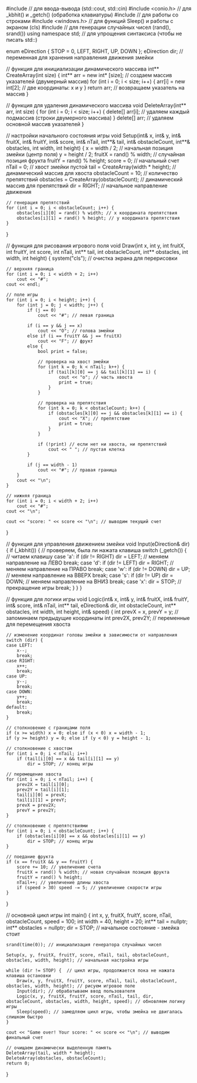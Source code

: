 #include <iostream> // для ввода-вывода (std::cout, std::cin)
#include <conio.h> // для _kbhit() и _getch() (обработка клавиатуры)
#include <string> // для работы со строками
#include <windows.h> // для функций Sleep() и работы с экраном (cls)
#include <ctime> // для генерации случайных чисел (rand(), srand())
using namespace std; // для упрощения синтаксиса (чтобы не писать std::)

enum eDirection { STOP = 0, LEFT, RIGHT, UP, DOWN };
eDirection dir; // переменная для хранения направления движения змейки

// функция для инициализации динамического массива
int** CreateArray(int size) {
    int** arr = new int* [size]; // создаем массив указателей (двумерный массив)
    for (int i = 0; i < size; i++) {
        arr[i] = new int[2]; // две координаты: x и y
    }
    return arr; // возвращаем указатель на массив
}

// функция для удаления динамического массива
void DeleteArray(int** arr, int size) {
    for (int i = 0; i < size; i++) {
        delete[] arr[i]; // удаляем каждый подмассив (строки двумерного массива)
    }
    delete[] arr; // удаляем основной массив указателей
}

// настройки начального состояния игры
void Setup(int& x, int& y, int& fruitX, int& fruitY, int& score, int& nTail, int**& tail, int& obstacleCount, int**& obstacles, int width, int height) {
    x = width / 2; // начальная позиция змейки (центр поля)
    y = height / 2;
    fruitX = rand() % width; // случайная позиция фрукта
    fruitY = rand() % height;
    score = 0; // начальный счет
    nTail = 0; // хвост змейки пустой
    tail = CreateArray(width * height);  // динамический массив для хвоста
    obstacleCount = 10; // количество препятствий
    obstacles = CreateArray(obstacleCount); // динамический массив для препятствий
    dir = RIGHT;  // начальное направление движения

    // генерация препятствий
    for (int i = 0; i < obstacleCount; i++) {
        obstacles[i][0] = rand() % width; // x координата препятствия
        obstacles[i][1] = rand() % height; // y координата препятствия
    } 
}

// функция для рисования игрового поля
void Draw(int x, int y, int fruitX, int fruitY, int score, int nTail, int** tail, int obstacleCount, int** obstacles, int width, int height) {
    system("cls"); // очистка экрана для перерисовки

    // верхняя граница
    for (int i = 0; i < width + 2; i++)
        cout << "#";
    cout << endl;

    // поле игры
    for (int i = 0; i < height; i++) {
        for (int j = 0; j < width; j++) {
            if (j == 0)
                cout << "#"; // левая граница

            if (i == y && j == x)
                cout << "O"; // голова змейки
            else if (i == fruitY && j == fruitX)
                cout << "F"; // фрукт
            else {
                bool print = false;

                // проверка на хвост змейки
                for (int k = 0; k < nTail; k++) {
                    if (tail[k][0] == j && tail[k][1] == i) {
                        cout << "o"; // часть хвоста
                        print = true;
                    }
                }

                // проверка на препятствия
                for (int k = 0; k < obstacleCount; k++) {
                    if (obstacles[k][0] == j && obstacles[k][1] == i) {
                        cout << "X"; // препятствие
                        print = true;
                    }
                }

                if (!print) // если нет ни хвоста, ни препятствий
                    cout << " "; // пустая клетка
            }

            if (j == width - 1)
                cout << "#"; // правая граница
        }
        cout << "\n";
    }

    // нижняя граница
    for (int i = 0; i < width + 2; i++)
        cout << "#";
    cout << "\n";

    cout << "score: " << score << "\n"; // выводим текущий счет
}

// функция для управления движением змейки
void Input(eDirection& dir) {
    if (_kbhit()) { // проверяем, была ли нажата клавиша
        switch (_getch()) { // читаем клавишу
        case 'a':
            if (dir != RIGHT) dir = LEFT; // меняем направление на ЛЕВО
            break;
        case 'd':
            if (dir != LEFT) dir = RIGHT; // меняем направление на ПРАВО
            break;
        case 'w':
            if (dir != DOWN) dir = UP; // меняем направление на ВВЕРХ
            break;
        case 's':
            if (dir != UP) dir = DOWN; // меняем направление на ВНИЗ
            break;
        case 'x':
            dir = STOP; // прекращение игры
            break;
        }
    }
}

// функция для логики игры
void Logic(int& x, int& y, int& fruitX, int& fruitY, int& score, int& nTail, int** tail, eDirection& dir, int obstacleCount, int** obstacles, int width, int height, int& speed) {
    int prevX = x, prevY = y;  // запоминаем предыдущие координаты
    int prev2X, prev2Y; // переменные для перемещения хвоста

    // изменение координат головы змейки в зависимости от направления
    switch (dir) {
    case LEFT:
        x--;
        break;
    case RIGHT:
        x++;
        break;
    case UP:
        y--;
        break;
    case DOWN:
        y++;
        break;
    default:
        break;
    }

    // столкновение с границами поля
    if (x >= width) x = 0; else if (x < 0) x = width - 1;
    if (y >= height) y = 0; else if (y < 0) y = height - 1;

    // столкновение с хвостом
    for (int i = 0; i < nTail; i++)
        if (tail[i][0] == x && tail[i][1] == y)
            dir = STOP; // конец игры

    // перемещение хвоста
    for (int i = 0; i < nTail; i++) {
        prev2X = tail[i][0];
        prev2Y = tail[i][1];
        tail[i][0] = prevX;
        tail[i][1] = prevY;
        prevX = prev2X;
        prevY = prev2Y;
    }

    // столкновение с препятствиями
    for (int i = 0; i < obstacleCount; i++) {
        if (obstacles[i][0] == x && obstacles[i][1] == y)
            dir = STOP; // конец игры
    }

    // поедание фрукта
    if (x == fruitX && y == fruitY) {
        score += 10; // увеличение счета
        fruitX = rand() % width; // новая случайная позиция фрукта
        fruitY = rand() % height;
        nTail++; // увеличение длины хвоста
        if (speed > 30) speed -= 5; // увеличение скорости игры
    }
}

// основной цикл игры
int main() {
    int x, y, fruitX, fruitY, score, nTail, obstacleCount, speed = 100;
    int width = 40, height = 20;
    int** tail = nullptr;
    int** obstacles = nullptr;
    dir = STOP; // начальное состояние - змейка стоит

    srand(time(0)); // инициализация генератора случайных чисел

    Setup(x, y, fruitX, fruitY, score, nTail, tail, obstacleCount, obstacles, width, height); // начальная настройка игры

    while (dir != STOP) {  // цикл игры, продолжается пока не нажата клавиша остановки
        Draw(x, y, fruitX, fruitY, score, nTail, tail, obstacleCount, obstacles, width, height); // рисуем игровое поле
        Input(dir); // обрабатываем ввод пользователя
        Logic(x, y, fruitX, fruitY, score, nTail, tail, dir, obstacleCount, obstacles, width, height, speed); // обновляем логику игры
        Sleep(speed); // замедляем цикл игры, чтобы змейка не двигалась слишком быстро
    }

    cout << "Game over! Your score: " << score << "\n"; // выводим финальный счет

    // очищаем динамически выделенную память
    DeleteArray(tail, width * height);
    DeleteArray(obstacles, obstacleCount);
    return 0;
}
